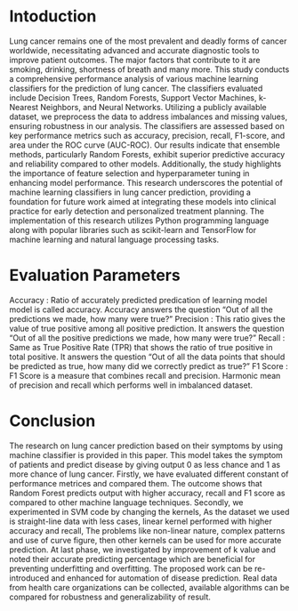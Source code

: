# Intoduction
Lung cancer remains one of the most prevalent and deadly forms of cancer worldwide, necessitating advanced and accurate diagnostic tools to improve patient outcomes. The major factors that contribute to it are smoking, drinking, shortness of breath and many more. This study conducts a comprehensive performance analysis of various machine learning classifiers for the prediction of lung cancer. The classifiers evaluated include Decision Trees, Random Forests, Support Vector Machines, k-Nearest Neighbors, and Neural Networks. Utilizing a publicly available dataset, we preprocess the data to address imbalances and missing values, ensuring robustness in our analysis. The classifiers are assessed based on key performance metrics such as accuracy, precision, recall, F1-score, and area under the ROC curve (AUC-ROC). Our results indicate that ensemble methods, particularly Random Forests, exhibit superior predictive accuracy and reliability compared to other models. Additionally, the study highlights the importance of feature selection and hyperparameter tuning in enhancing model performance. This research underscores the potential of machine learning classifiers in lung cancer prediction, providing a foundation for future work aimed at integrating these models into clinical practice for early detection and personalized treatment planning.
The implementation of this research utilizes Python programming language along with popular libraries such as scikit-learn and TensorFlow for machine learning and natural language processing tasks.
# Evaluation Parameters
Accuracy : Ratio of accurately predicted predication of learning model model is called accuracy. Accuracy answers the question “Out of all the predictions we made, how many were true?”
Precision : This ratio gives the value of true positive among all positive prediction. It answers the question “Out of all the positive predictions we made, how many were true?”
Recall : Same as True Positive Rate (TPR) that shows the ratio of true positive in total positive. It answers the question “Out of all the data points that should be predicted as true, how many did we correctly predict as true?”
F1 Score : F1 Score is a measure that combines recall and precision. Harmonic mean of precision and recall which performs well in imbalanced dataset.
# Conclusion
The research on lung cancer prediction based on their symptoms by using machine classifier is provided in this paper. This model takes the symptom of patients and predict disease by giving output 0 as less chance and 1 as more chance of lung cancer. Firstly, we have evaluated different constant of performance metrices and compared them. The outcome shows that Random Forest predicts output with higher accuracy, recall and F1 score as compared to other machine language techniques. Secondly, we experimented in SVM code by changing the kernels, As the dataset we used is straight-line data with less cases, linear kernel performed with higher accuracy and recall, The problems like non-linear nature, complex patterns and use of curve figure, then other kernels can be used for more accurate prediction. At last phase, we investigated by improvement of k value and noted their accurate predicting percentage which are beneficial for preventing underfitting and overfitting. 
The proposed work can be re-introduced and enhanced for automation of disease prediction. Real data from health care organizations can be collected, available algorithms can be compared for robustness and generalizability of result. 
